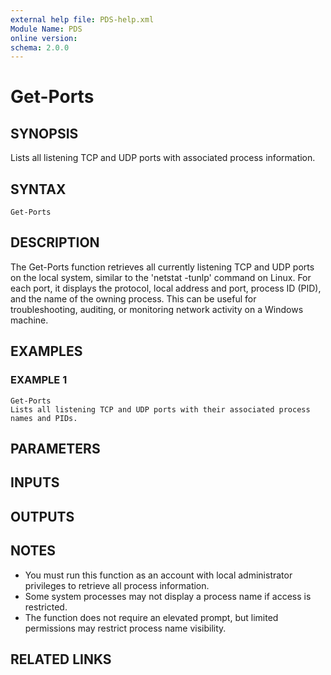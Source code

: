 ```yaml
---
external help file: PDS-help.xml
Module Name: PDS
online version:
schema: 2.0.0
---
```


# Get-Ports

## SYNOPSIS
Lists all listening TCP and UDP ports with associated process information.

## SYNTAX

```
Get-Ports
```

## DESCRIPTION
The Get-Ports function retrieves all currently listening TCP and UDP ports on the local system, similar to the 'netstat -tunlp' command on Linux. 
For each port, it displays the protocol, local address and port, process ID (PID), and the name of the owning process. 
This can be useful for troubleshooting, auditing, or monitoring network activity on a Windows machine.

## EXAMPLES

### EXAMPLE 1
```
Get-Ports
Lists all listening TCP and UDP ports with their associated process names and PIDs.
```

## PARAMETERS

## INPUTS

## OUTPUTS

## NOTES
- You must run this function as an account with local administrator privileges to retrieve all process information.
- Some system processes may not display a process name if access is restricted.
- The function does not require an elevated prompt, but limited permissions may restrict process name visibility.

## RELATED LINKS
